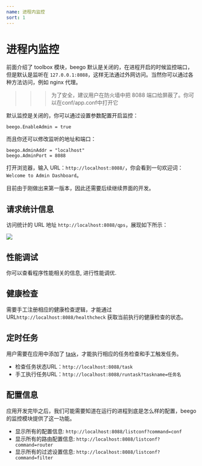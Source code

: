 ```yaml
---
name: 进程内监控
sort: 1
---
```


# 进程内监控

前面介绍了 toolbox 模块，beego 默认是关闭的，在进程开启的时候监控端口，但是默认是监听在 `127.0.0.1:8088`，这样无法通过外网访问。当然你可以通过各种方法访问，例如 nginx 代理。

>>>为了安全，建议用户在防火墙中把 8088 端口给屏蔽了。你可以在conf/app.conf中打开它

默认监控是关闭的，你可以通过设置参数配置开启监控：

	beego.EnableAdmin = true

而且你还可以修改监听的地址和端口：

	beego.AdminAddr = "localhost"
	beego.AdminPort = 8088

打开浏览器，输入 URL：`http://localhost:8088/`，你会看到一句欢迎词：`Welcome to Admin Dashboard`。

目前由于刚做出来第一版本，因此还需要后续继续界面的开发。

## 请求统计信息

访问统计的 URL 地址 `http://localhost:8088/qps`，展现如下所示：

![](../images/monitoring.png)

## 性能调试

你可以查看程序性能相关的信息, 进行性能调优.

## 健康检查

需要手工注册相应的健康检查逻辑，才能通过 URL`http://localhost:8088/healthcheck` 获取当前执行的健康检查的状态。

## 定时任务

用户需要在应用中添加了 [task](../module/toolbox.md#task)，才能执行相应的任务检查和手工触发任务。

- 检查任务状态URL：`http://localhost:8088/task`
- 手工执行任务URL：`http://localhost:8088/runtask?taskname=任务名`

## 配置信息

应用开发完毕之后，我们可能需要知道在运行的进程到底是怎么样的配置，beego 的监控模块提供了这一功能。

- 显示所有的配置信息: `http://localhost:8088/listconf?command=conf`
- 显示所有的路由配置信息:  `http://localhost:8088/listconf?command=router`
- 显示所有的过滤设置信息:  `http://localhost:8088/listconf?command=filter`
